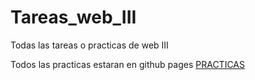 # Tareas_web_III
Todas las tareas o practicas de web III

Todos las practicas estaran en github pages
[PRACTICAS](https://y3sterd4y.github.io/Tareas_web_III/)